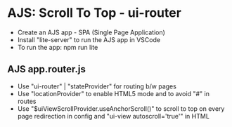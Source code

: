# AJS: Scroll To Top - ui-router
- Create an AJS app - SPA (Single Page Application)
- Install "lite-server" to run the AJS app in VSCode
- To run the app: npm run lite

## AJS app.router.js
- Use "ui-router" | "stateProvider" for routing b/w pages
- Use "locationProvider" to enable HTML5 mode and to avoid "#" in routes
- Use "$uiViewScrollProvider.useAnchorScroll()" to scroll to top on every page redirection in config and "ui-view autoscroll='true'" in HTML

<img src="">
<img src="">